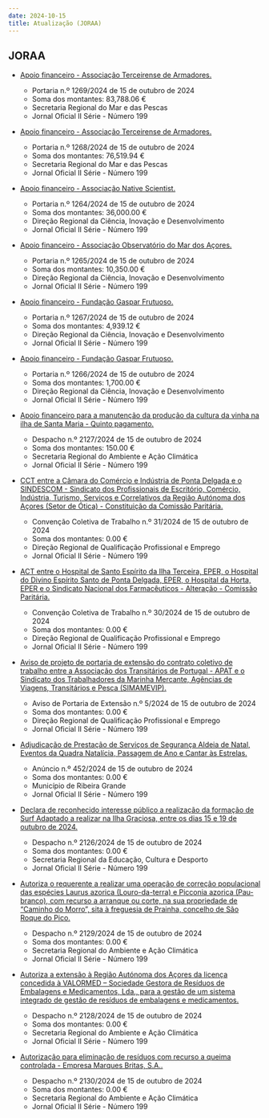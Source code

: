 ```yaml
---
date: 2024-10-15
title: Atualização (JORAA)
---
```

## JORAA

* [Apoio financeiro - Associação Terceirense de Armadores.](https://jo.azores.gov.pt/#/ato/7c2317cf-0295-4f33-b1f4-cce470d07040)
  * Portaria n.º 1269/2024 de 15 de outubro de 2024
  * Soma dos montantes: 83,788.06 €
  * Secretaria Regional do Mar e das Pescas
  * Jornal Oficial II Série - Número 199

* [Apoio financeiro - Associação Terceirense de Armadores.](https://jo.azores.gov.pt/#/ato/03cf7c5d-43d1-4f10-bbca-f8641bb3ec83)
  * Portaria n.º 1268/2024 de 15 de outubro de 2024
  * Soma dos montantes: 76,519.94 €
  * Secretaria Regional do Mar e das Pescas
  * Jornal Oficial II Série - Número 199

* [Apoio financeiro - Associação Native Scientist.](https://jo.azores.gov.pt/#/ato/ed83fe4e-e43b-44ef-bb70-4eab6a2d596e)
  * Portaria n.º 1264/2024 de 15 de outubro de 2024
  * Soma dos montantes: 36,000.00 €
  * Direção Regional da Ciência, Inovação e Desenvolvimento
  * Jornal Oficial II Série - Número 199

* [Apoio financeiro - Associação Observatório do Mar dos Açores.](https://jo.azores.gov.pt/#/ato/9cea62c3-62e7-4fd6-b5f5-2227f394e10e)
  * Portaria n.º 1265/2024 de 15 de outubro de 2024
  * Soma dos montantes: 10,350.00 €
  * Direção Regional da Ciência, Inovação e Desenvolvimento
  * Jornal Oficial II Série - Número 199

* [Apoio financeiro - Fundação Gaspar Frutuoso.](https://jo.azores.gov.pt/#/ato/f48f7802-e1e4-44e2-91ad-5b632da863fb)
  * Portaria n.º 1267/2024 de 15 de outubro de 2024
  * Soma dos montantes: 4,939.12 €
  * Direção Regional da Ciência, Inovação e Desenvolvimento
  * Jornal Oficial II Série - Número 199

* [Apoio financeiro - Fundação Gaspar Frutuoso.](https://jo.azores.gov.pt/#/ato/ee7ada1d-da75-4e03-bcd4-a9bfd2513454)
  * Portaria n.º 1266/2024 de 15 de outubro de 2024
  * Soma dos montantes: 1,700.00 €
  * Direção Regional da Ciência, Inovação e Desenvolvimento
  * Jornal Oficial II Série - Número 199

* [Apoio financeiro para a manutenção da produção da cultura da vinha na ilha de Santa Maria - Quinto pagamento.](https://jo.azores.gov.pt/#/ato/4ec12a64-456f-4c81-b95c-bb1ca465a3b4)
  * Despacho n.º 2127/2024 de 15 de outubro de 2024
  * Soma dos montantes: 150.00 €
  * Secretaria Regional do Ambiente e Ação Climática
  * Jornal Oficial II Série - Número 199

* [CCT entre a Câmara do Comércio e Indústria de Ponta Delgada e o SINDESCOM - Sindicato dos Profissionais de Escritório, Comércio, Indústria, Turismo, Serviços e Correlativos da Região Autónoma dos Açores (Setor de Ótica) - Constituição da Comissão Paritária.](https://jo.azores.gov.pt/#/ato/8861d606-afc2-4bf7-9ff1-bc79e602093b)
  * Convenção Coletiva de Trabalho n.º 31/2024 de 15 de outubro de 2024
  * Soma dos montantes: 0.00 €
  * Direção Regional de Qualificação Profissional e Emprego
  * Jornal Oficial II Série - Número 199

* [ACT entre o Hospital de Santo Espírito da Ilha Terceira, EPER, o Hospital do Divino Espírito Santo de Ponta Delgada, EPER, o Hospital da Horta, EPER e o Sindicato Nacional dos Farmacêuticos - Alteração - Comissão Paritária.](https://jo.azores.gov.pt/#/ato/7a04b54c-622e-4521-90a8-1cd85a187e36)
  * Convenção Coletiva de Trabalho n.º 30/2024 de 15 de outubro de 2024
  * Soma dos montantes: 0.00 €
  * Direção Regional de Qualificação Profissional e Emprego
  * Jornal Oficial II Série - Número 199

* [Aviso de projeto de portaria de extensão do contrato coletivo de trabalho entre a Associação dos Transitários de Portugal - APAT e o Sindicato dos Trabalhadores da Marinha Mercante, Agências de Viagens, Transitários e Pesca (SIMAMEVIP).](https://jo.azores.gov.pt/#/ato/8173d1f6-aedd-448e-9eea-9f0be0eecd0f)
  * Aviso de Portaria de Extensão n.º 5/2024 de 15 de outubro de 2024
  * Soma dos montantes: 0.00 €
  * Direção Regional de Qualificação Profissional e Emprego
  * Jornal Oficial II Série - Número 199

* [Adjudicação de Prestação de Serviços de Segurança Aldeia de Natal, Eventos da Quadra Natalícia, Passagem de Ano e Cantar às Estrelas.](https://jo.azores.gov.pt/#/ato/7394296d-a351-42c3-a0c4-d3182130a405)
  * Anúncio n.º 452/2024 de 15 de outubro de 2024
  * Soma dos montantes: 0.00 €
  * Município de Ribeira Grande
  * Jornal Oficial II Série - Número 199

* [Declara de reconhecido interesse público a realização da formação de Surf Adaptado a realizar na Ilha Graciosa, entre os dias 15 e 19 de outubro de 2024.](https://jo.azores.gov.pt/#/ato/b0d044c2-ba5b-4418-9703-d84e7d4b177e)
  * Despacho n.º 2126/2024 de 15 de outubro de 2024
  * Soma dos montantes: 0.00 €
  * Secretaria Regional da Educação, Cultura e Desporto
  * Jornal Oficial II Série - Número 199

* [Autoriza o requerente a realizar uma operação de correção populacional das espécies Laurus azorica (Louro-da-terra) e Picconia azorica (Pau-branco), com recurso a arranque ou corte, na sua propriedade de “Caminho do Morro”, sita à freguesia de Prainha, concelho de São Roque do Pico.](https://jo.azores.gov.pt/#/ato/c78d12a1-0411-42fd-ae87-c2f224490c28)
  * Despacho n.º 2129/2024 de 15 de outubro de 2024
  * Soma dos montantes: 0.00 €
  * Secretaria Regional do Ambiente e Ação Climática
  * Jornal Oficial II Série - Número 199

* [Autoriza a extensão à Região Autónoma dos Açores da licença concedida à VALORMED – Sociedade Gestora de Resíduos de Embalagens e Medicamentos, Lda., para a gestão de um sistema integrado de gestão de resíduos de embalagens e medicamentos.](https://jo.azores.gov.pt/#/ato/4f33a589-7389-43e9-a75b-1ec28414833e)
  * Despacho n.º 2128/2024 de 15 de outubro de 2024
  * Soma dos montantes: 0.00 €
  * Secretaria Regional do Ambiente e Ação Climática
  * Jornal Oficial II Série - Número 199

* [Autorização para eliminação de resíduos com recurso a queima controlada - Empresa Marques Britas, S.A..](https://jo.azores.gov.pt/#/ato/e04cdee2-893a-480d-a388-e0fa1c0bcd15)
  * Despacho n.º 2130/2024 de 15 de outubro de 2024
  * Soma dos montantes: 0.00 €
  * Secretaria Regional do Ambiente e Ação Climática
  * Jornal Oficial II Série - Número 199
